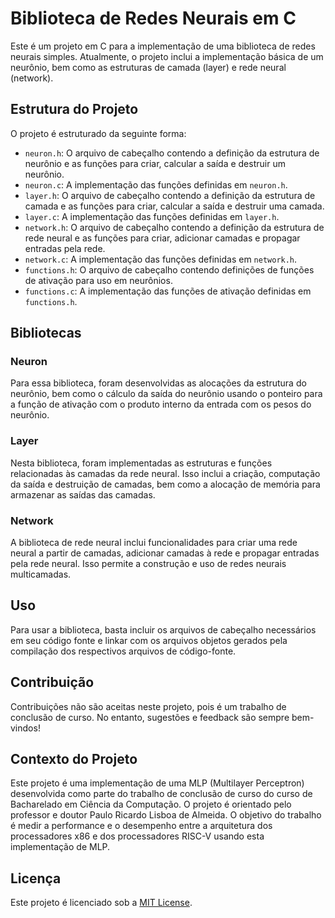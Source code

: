 # Biblioteca de Redes Neurais em C

Este é um projeto em C para a implementação de uma biblioteca de redes neurais simples. Atualmente, o projeto inclui a implementação básica de um neurônio, bem como as estruturas de camada (layer) e rede neural (network).

## Estrutura do Projeto

O projeto é estruturado da seguinte forma:

- `neuron.h`: O arquivo de cabeçalho contendo a definição da estrutura de neurônio e as funções para criar, calcular a saída e destruir um neurônio.
- `neuron.c`: A implementação das funções definidas em `neuron.h`.
- `layer.h`: O arquivo de cabeçalho contendo a definição da estrutura de camada e as funções para criar, calcular a saída e destruir uma camada.
- `layer.c`: A implementação das funções definidas em `layer.h`.
- `network.h`: O arquivo de cabeçalho contendo a definição da estrutura de rede neural e as funções para criar, adicionar camadas e propagar entradas pela rede.
- `network.c`: A implementação das funções definidas em `network.h`.
- `functions.h`: O arquivo de cabeçalho contendo definições de funções de ativação para uso em neurônios.
- `functions.c`: A implementação das funções de ativação definidas em `functions.h`.

## Bibliotecas

### Neuron

Para essa biblioteca, foram desenvolvidas as alocações da estrutura do neurônio, bem como o cálculo da saída do neurônio usando o ponteiro para a função de ativação com o produto interno da entrada com os pesos do neurônio.

### Layer

Nesta biblioteca, foram implementadas as estruturas e funções relacionadas às camadas da rede neural. Isso inclui a criação, computação da saída e destruição de camadas, bem como a alocação de memória para armazenar as saídas das camadas.

### Network

A biblioteca de rede neural inclui funcionalidades para criar uma rede neural a partir de camadas, adicionar camadas à rede e propagar entradas pela rede neural. Isso permite a construção e uso de redes neurais multicamadas.

## Uso

Para usar a biblioteca, basta incluir os arquivos de cabeçalho necessários em seu código fonte e linkar com os arquivos objetos gerados pela compilação dos respectivos arquivos de código-fonte.

## Contribuição

Contribuições não são aceitas neste projeto, pois é um trabalho de conclusão de curso. No entanto, sugestões e feedback são sempre bem-vindos!

## Contexto do Projeto

Este projeto é uma implementação de uma MLP (Multilayer Perceptron) desenvolvida como parte do trabalho de conclusão de curso do curso de Bacharelado em Ciência da Computação. O projeto é orientado pelo professor e doutor Paulo Ricardo Lisboa de Almeida. O objetivo do trabalho é medir a performance e o desempenho entre a arquitetura dos processadores x86 e dos processadores RISC-V usando esta implementação de MLP.

## Licença

Este projeto é licenciado sob a [MIT License](LICENSE).
